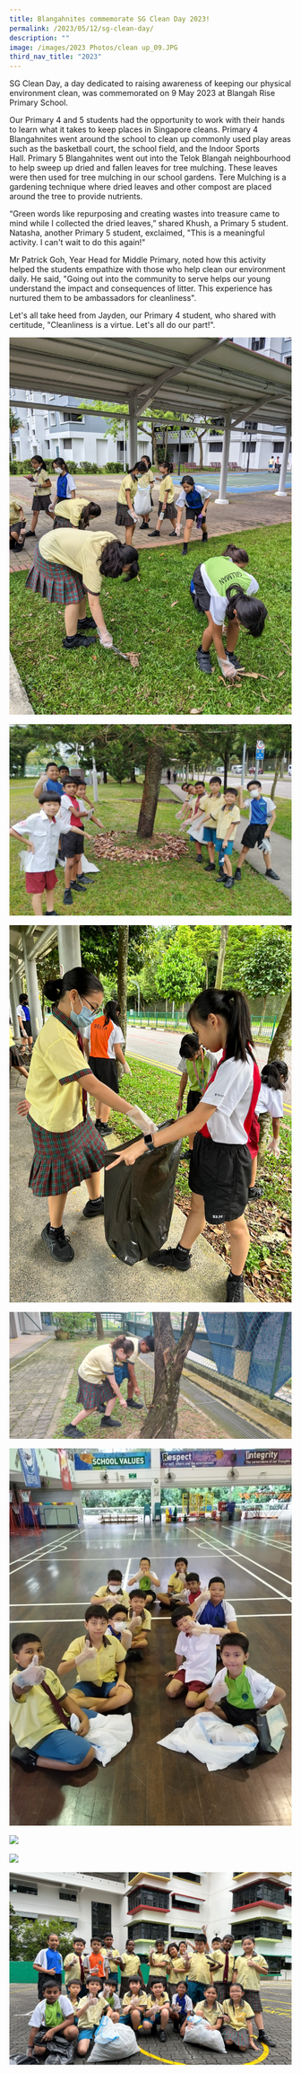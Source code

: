 ```yaml
---
title: Blangahnites commemorate SG Clean Day 2023!
permalink: /2023/05/12/sg-clean-day/
description: ""
image: /images/2023 Photos/clean up_09.JPG
third_nav_title: "2023"
---
```

SG Clean Day, a day dedicated to raising awareness of keeping our physical environment clean, was commemorated on 9 May 2023 at Blangah Rise Primary School.  
  
Our Primary 4 and 5 students had the opportunity to work with their hands to learn what it takes to keep places in Singapore cleans. Primary 4 Blangahnites went around the school to clean up commonly used play areas such as the basketball court, the school field, and the Indoor Sports Hall. Primary 5 Blangahnites went out into the Telok Blangah neighbourhood to help sweep up dried and fallen leaves for tree mulching. These leaves were then used for tree mulching in our school gardens. Tere Mulching is a gardening technique where dried leaves and other compost are placed around the tree to provide nutrients.  
  
“Green words like repurposing and creating wastes into treasure came to mind while I collected the dried leaves,” shared Khush, a Primary 5 student. Natasha, another Primary 5 student, exclaimed, "This is a meaningful activity. I can't wait to do this again!"

Mr Patrick Goh, Year Head for Middle Primary, noted how this activity helped the students empathize with those who help clean our environment daily. He said, "Going out into the community to serve helps our young understand the impact and consequences of litter. This experience has nurtured them to be ambassadors for cleanliness".   

  

Let's all take heed from Jayden, our Primary 4 student, who shared with certitude, "Cleanliness is a virtue. Let's all do our part!".

![](/images/2023%20Photos/clean%20up_01.jpg)

![](/images/2023%20Photos/clean%20up_02.jpg)

![](/images/2023%20Photos/clean%20up_03.jpg)

![](/images/2023%20Photos/clean%20up_05.jpg)

![](/images/2023%20Photos/clean%20up_06.jpg)

![](/images/2023%20Photos/clean%20up_07.JPG)

![](/images/2023%20Photos/clean%20up_08.JPG)

![](/images/2023%20Photos/clean%20up_09.JPG)